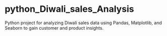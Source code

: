 # python_Diwali_sales_Analysis
Python project for analyzing Diwali sales data using Pandas, Matplotlib, and Seaborn to gain customer and product insights.
